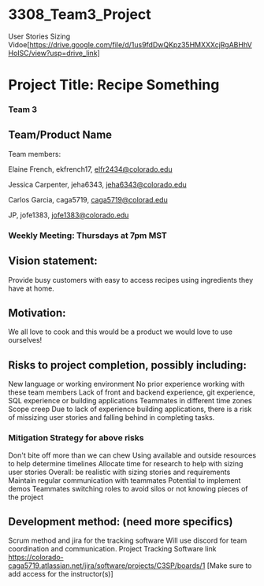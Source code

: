 # 3308_Team3_Project

User Stories Sizing Vidoe[https://drive.google.com/file/d/1us9fdDwQKpz35HMXXXcjRgABHhVHoISC/view?usp=drive_link]

# Project Title: Recipe Something

### Team 3

## Team/Product Name

Team members: 

Elaine French, ekfrench17, elfr2434@colorado.edu

Jessica Carpenter, jeha6343, jeha6343@colorado.edu

Carlos Garcia, caga5719, caga5719@colorad.edu

JP, jofe1383, jofe1383@colorado.edu

### Weekly Meeting: Thursdays at 7pm MST 

## Vision statement: 
Provide busy customers with easy to access recipes using ingredients they have at home.

## Motivation: 
We all love to cook and this would be a product we would love to use ourselves!

## Risks to project completion, possibly including:
New language or working environment
No prior experience working with these team members
Lack of front and backend experience, git experience, SQL experience or building applications
Teammates in different time zones
Scope creep
Due to lack of experience building applications, there is a risk of missizing user stories and falling behind in completing tasks.

### Mitigation Strategy for above risks
Don't bite off more than we can chew
Using available and outside resources to help determine timelines 
Allocate time for research to help with sizing user stories
Overall: be realistic with sizing stories and requirements
Maintain regular communication with teammates
Potential to implement demos
Teammates switching roles to avoid silos or not knowing pieces of the project

## Development method: (need more specifics)
Scrum method and jira for the tracking software
Will use discord for team coordination and communication.
Project Tracking Software link https://colorado-caga5719.atlassian.net/jira/software/projects/C3SP/boards/1
[Make sure to add access for the instructor(s)]
